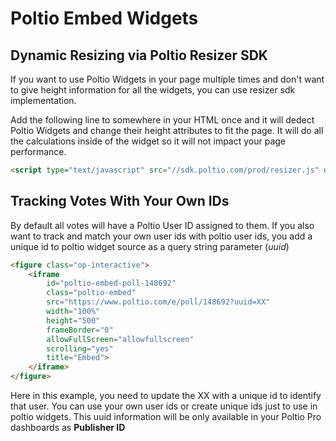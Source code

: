 # Poltio Embed Widgets 

## Dynamic Resizing via Poltio Resizer SDK 

If you want to use Poltio Widgets in your page multiple times and don't want to give height information for all the widgets, you can use resizer sdk implementation. 

Add the following line to somewhere in your HTML once and it will dedect Poltio Widgets and change their height attributes to fit the page. It will do all the calculations inside of the widget so it will not impact your page performance. 

```html
<script type="text/javascript" src="//sdk.poltio.com/prod/resizer.js" defer></script>
```


## Tracking Votes With Your Own IDs

By default all votes will have a Poltio User ID assigned to them. If you also want to track and match your own user ids with poltio user ids, you add a unique id to poltio widget source as a query string parameter (*uuid*)

```html
<figure class="op-interactive">
    <iframe 
        id="poltio-embed-poll-148692" 
        class="poltio-embed" 
        src="https://www.poltio.com/e/poll/148692?uuid=XX" 
        width="100%" 
        height="500" 
        frameBorder="0" 
        allowFullScreen="allowfullscreen" 
        scrolling="yes" 
        title="Embed">
    </iframe>
</figure>
```

Here in this example, you need to update the XX with a unique id to identify that user. You can use your own user ids or create unique ids just to use in poltio widgets. 
This uuid information will be only available in your Poltio Pro dashboards as **Publisher ID**
